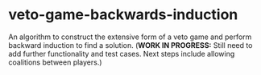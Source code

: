 # veto-game-backwards-induction

An algorithm to construct the extensive form of a veto game and perform backward induction to find a solution. (__WORK IN PROGRESS:__ Still need to add further functionality and test cases. Next steps include allowing coalitions between players.)
